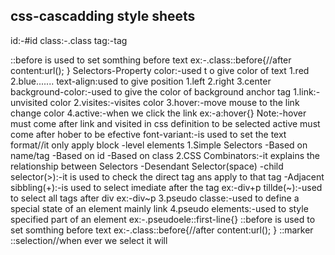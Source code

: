 ## css-cascadding style sheets
id:-#id
class:-.class
tag:-tag


::before is used to set somthing before text
ex:-.class::before{//after
    content:url();
}
Selectors-Property
color:-used t o give color of text
    1.red
    2.blue.......
text-align:used to give position
    1.left
    2.right
    3.center
background-color:-used to give the color of background
anchor tag
    1.link:-unvisited color
    2.visites:-visites color
    3.hover:-move mouse to the link change color
    4.active:-when we click the link
    ex:-a:hover{}
    Note:-hover must come after link and visited in css 
    definition to be selected
    active must come after hober to be efective
font-variant:-is used to set the text format//it only apply block -level elements
1.Simple Selectors
    -Based on name/tag
    -Based on id
    -Based on class
2.CSS Combinators:-it explains the relationship between Selectors
    -Desendant Selector(space)
    -child selector(>):-it is used to check the direct tag ans apply to that tag
    -Adjacent sibbling(+):-is used to select imediate after the tag
    ex:-div+p
    tillde(~):-used to select all tags after div
    ex:-div~p
3.pseudo classe:-used to define a special state of an element mainly link
4.pseudo elements:-used to style specified part of an element
    ex:-.pseudoele::first-line{}
    ::before is used to set somthing before text
    ex:-.class::before{//after
    content:url();
    }
    ::marker
    ::selection//when ever we select it will